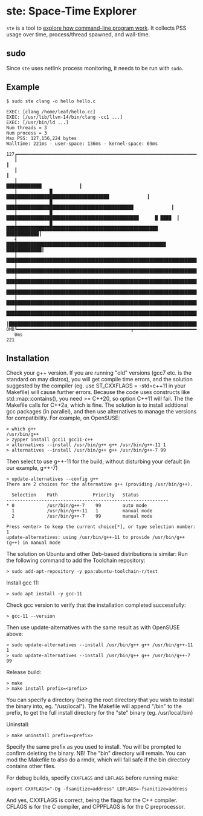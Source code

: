 # ste: Space-Time Explorer

`ste` is a tool to [explore how command-line program work](https://fabiensanglard.net/st/index.html). It collects PSS usage over time, process/thread spawned, and wall-time.

## sudo

Since `ste` uses netlink process monitoring, it needs to be run with `sudo`.

## Example

```
$ sudo ste clang -o hello hello.c

EXEC: [clang /home/leaf/hello.cc]
EXEC: [/usr/lib/llvm-14/bin/clang -cc1 ...]
EXEC: [/usr/bin/ld ...]
Num threads = 3
Num process = 3
Max PSS: 127,156,224 bytes
Walltime: 221ms - user-space: 136ms - kernel-space: 69ms
```

```
127┏━━━━━━━━━━━━━━━━━━━━━━━━━━━━━━━━━━━━━━━━━━━━━━━━━━━━━━━━━━━━━━━━━━━━━━━━━━━━━━━━━━━━━┓
   ┃                                                                                     ┃
   ┃                                                                                     ┃
   ┃                                                          █████████████              ┃
   ┃            █                    ██████████████████████████████████████              ┃
   ┃            █           ███████████████████████████████████████████████              ┃
   ┃            █         █████████████████████████████████████████████████      █ ████  ┃
   ┃            █  ████████████████████████████████████████████████████████  ████████████┃
   ┫            ███████████████████████████████████████████████████████████ █████████████┃
   ┃           ██████████████████████████████████████████████████████████████████████████┃
   ┃          ███████████████████████████████████████████████████████████████████████████┃
   ┃        █████████████████████████████████████████████████████████████████████████████┃
   ┃      ███████████████████████████████████████████████████████████████████████████████┃
   ┃    █████████████████████████████████████████████████████████████████████████████████┃
   ┃   ██████████████████████████████████████████████████████████████████████████████████┃
   ┃█████████████████████████████████████████████████████████████████████████████████████┃
0MB┗━━━━━━━━━━━━━━━━━━━━━━━━━━━━━━━━━━━━━━━━━━┳━━━━━━━━━━━━━━━━━━━━━━━━━━━━━━━━━━━━━━━━━━┛
   0ms                                                                                 221
```


## Installation

Check your g++ version. If you are running "old" versions (gcc7 etc. is the standard on may distros), you will get compile time errors, and the solution suggested by the compiler (eg. use ST_CXXFLAGS = -std=c++11 in your Makefile) will cause further errors. Because the code uses constructs like std::map::contains(), you need >= C++20, so option C++11 will fail. The the Makefile calls for C++2a, which is fine.
The solution is to install addtional gcc packages (in parallel), and then use alternatives to manage the versions for compatibility.
For example, on OpenSUSE:
```
> which g++
/usr/bin/g++
> zypper install gcc11 gcc11-c++
> alternatives --install /usr/bin/g++ g++ /usr/bin/g++-11 1
> alternatives --install /usr/bin/g++ g++ /usr/bin/g++-7 99
```
Then select to use g++-11 for the build, without disturbing your default (in our example, g++-7)
```
> update-alternatives --config g++
There are 2 choices for the alternative g++ (providing /usr/bin/g++).

  Selection    Path             Priority   Status
------------------------------------------------------------
* 0            /usr/bin/g++-7    99        auto mode
  1            /usr/bin/g++-11   1         manual mode
  2            /usr/bin/g++-7    99        manual mode

Press <enter> to keep the current choice[*], or type selection number: 1   
update-alternatives: using /usr/bin/g++-11 to provide /usr/bin/g++ (g++) in manual mode
```
The solution on Ubuntu and other Deb-based distributions is similar:
Run the following command to add the Toolchain repository:
```
> sudo add-apt-repository -y ppa:ubuntu-toolchain-r/test
```
Install gcc 11:
```
> sudo apt install -y gcc-11
```
Check gcc version to verify that the installation completed successfully:
```
> gcc-11 --version
```
Then use update-alternatives with the same result as with OpenSUSE above:
```
> sudo update-alternatives --install /usr/bin/g++ g++ /usr/bin/g++-11 1
> sudo update-alternatives --install /usr/bin/g++ g++ /usr/bin/g++-7 99

```

Release build:

```
> make
> make install prefix=<prefix>
```
You can specify a directory <prefix> (being the root directory that you wish to install the binary into, eg. "/usr/local").
The Makefile will append "/bin" to the prefix, to get the full install directory for the "ste" binary (eg. /usr/local/bin)

Uninstall:
```
> make uninstall prefix=<prefix>
```
Specify the same prefix as you used to install. You will be prompted to confirm deleting the binary.
NB! The "bin" directory will remain. You can mod the Makefile to also do a rmdir, which will fail safe if the bin directory contains other files.

For debug builds, specify `CXXFLAGS` and `LDFLAGS` before running make:

```
export CXXFLAGS="-Og -fsanitize=address" LDFLAGS=-fsanitize=address
```
And yes, CXXFLAGS is correct, being the flags for the C++ compiler. CFLAGS is for the C compiler, and CPPFLAGS is for the C preprocessor.
